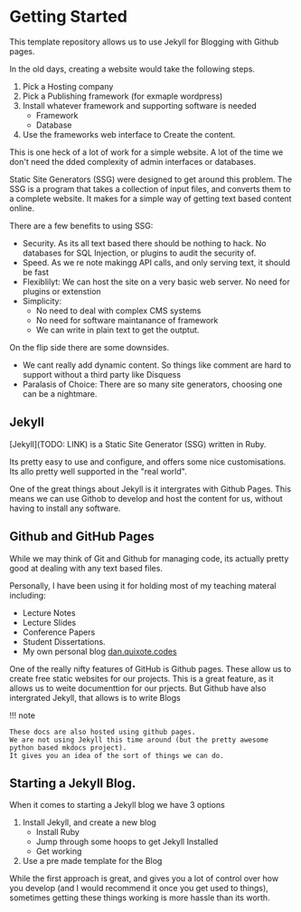 # Getting Started

This template repository allows us to use Jekyll for Blogging with Github
pages.

In the old days, creating a website would take the following steps.

  1. Pick a Hosting company
  2. Pick a Publishing framework (for exmaple wordpress)
  3. Install whatever framework and supporting software is needed 
     - Framework
	 - Database
  4. Use the frameworks web interface to Create the content.
  
This is one heck of a lot of work for a simple website.  A lot of the
time we don't need the dded complexity of admin interfaces or
databases. 

Static Site Generators (SSG) were designed to get around this problem.
The SSG is a program that takes a collection of input files, and
converts them to a complete website.  It makes for a simple way of
getting text based content online.

There are a few benefits to using SSG:

  - Security.  As its all text based there should be nothing to hack.  No databases for SQL Injection, or plugins to audit the security of.
  - Speed.  As we re note makingg API calls, and only serving text, it should be fast
  - Flexiblilyt:  We can host the site on a very basic web server. No need for plugins or extenstion
  - Simplicity:
     - No need to deal with complex CMS systems
	 - No need for software maintanance of framework
	 - We can write in plain text to get the outptut.
	 
On the flip side there are some downsides.

  - We cant really add dynamic content.  So things like comment are
    hard to support without a third party like Disquess
  - Paralasis of Choice: There are so many site generators, choosing
    one can be a nightmare.

## Jekyll 

[Jekyll](TODO: LINK) is a Static Site Generator (SSG) written in Ruby.

Its pretty easy to use and configure, and offers some nice
customisations.  Its allo pretty well supported in the "real world".

One of the great things about Jekyll is it intergrates with Github
Pages.  This means we can use Githob to develop and host the content
for us, without having to install any software.

## Github and GitHub Pages

While we may think of Git and Github for managing code, its actually
pretty good at dealing with any text based files.

Personally, I have been using it for holding most of my teaching materal including:

  - Lecture Notes
  - Lecture Slides
  - Conference Papers
  - Student Dissertations.
  - My own personal blog [dan.quixote.codes](dan.quixote.codes)


One of the really nifty features of GitHub is Github pages.  These
allow us to create free static websites for our projects.  This is a
great feature, as it allows us to weite documenttion for our prjects.
But Github have also intergrated Jekyll, that allows is to write Blogs


!!! note

	These docs are also hosted using github pages.
	We are not using Jekyll this time around (but the pretty awesome python based mkdocs project).
	It gives you an idea of the sort of things we can do.


## Starting a Jekyll Blog.

When it comes to starting a Jekyll blog we have 3 options
 
  1. Install Jekyll, and create a new blog
     - Install Ruby
	 - Jump through some hoops to get Jekyll Installed
     - Get working
  1. Use a pre made template for the Blog
  
While the first approach is great, and gives you a lot of control
over how you develop (and I would recommend it once you get used to
things), sometimes getting these things working is more hassle than
its worth.
